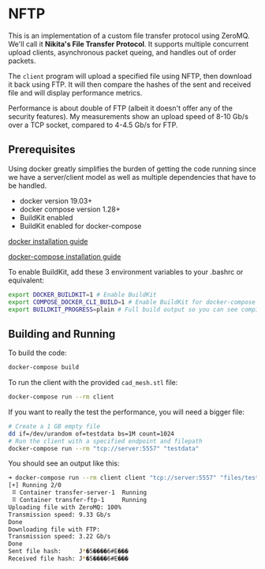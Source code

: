# NFTP

This is an implementation of a custom file transfer protocol using ZeroMQ. We'll call it **Nikita's File Transfer Protocol**. It supports multiple concurrent upload clients, asynchronous packet queing, and handles out of order packets.

The `client` program will upload a specified file using NFTP, then download it back using FTP. It will then compare the hashes of the sent and received file and will display performance metrics.

Performance is about double of FTP (albeit it doesn't offer any of the security features). My measurements show an upload speed of 8-10 Gb/s over a TCP socket, compared to 4-4.5 Gb/s for FTP.

## Prerequisites

Using docker greatly simplifies the burden of getting the code running since we have a server/client model as well as multiple dependencies that have to be handled.

  - docker version 19.03+
  - docker compose version 1.28+
  - BuildKit enabled
  - BuildKit enabled for docker-compose

[docker installation guide](https://docs.docker.com/engine/install/ubuntu/)

[docker-compose installation guide](https://docs.docker.com/compose/install/)

To enable BuildKit, add these 3 environment variables to your .bashrc or equivalent:

```bash
export DOCKER_BUILDKIT=1 # Enable BuildKit
export COMPOSE_DOCKER_CLI_BUILD=1 # Enable BuildKit for docker-compose
export BUILDKIT_PROGRESS=plain # Full build output so you can see compiler build logs
```

## Building and Running

To build the code:

```sh
docker-compose build
```

To run the client with the provided `cad_mesh.stl` file:

```sh
docker-compose run --rm client
```

If you want to really the test the performance, you will need a bigger file:

```sh
# Create a 1 GB empty file
dd if=/dev/urandom of=testdata bs=1M count=1024
# Run the client with a specified endpoint and filepath
docker-compose run --rm "tcp://server:5557" "testdata"
```

You should see an output like this:

```sh
➜ docker-compose run --rm client client "tcp://server:5557" "files/testdata"
[+] Running 2/0
 ⠿ Container transfer-server-1  Running                                                                                                                                                                     0.0s
 ⠿ Container transfer-ftp-1     Running                                                                                                                                                                     0.0s
Uploading file with ZeroMQ: 100%
Transmission speed: 9.33 Gb/s
Done
Downloading file with FTP:
Transmission speed: 3.22 Gb/s
Done
Sent file hash:     J*�5����6#E���
Received file hash: J*�5����6#E���
```